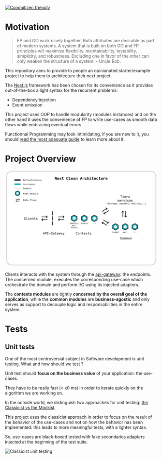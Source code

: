 [![Commitizen friendly](https://img.shields.io/badge/commitizen-friendly-brightgreen.svg)](http://commitizen.github.io/cz-cli/)

# Motivation

> FP and OO work nicely together. Both attributes are desirable as part of modern systems. A system that is built on both OO and FP principles will maximize flexibility, maintainability, testability, simplicity, and robustness. Excluding one in favor of the other can only weaken the structure of a system. - Uncle Bob.

This repository aims to provide to people an opinionated starter/example project to help them to architecture their next project.

The [Nest.js](https://nestjs.com/) framework has been chosen for its convenience as it provides out-of-the-box a light syntax for the recurrent problems:

- Dependency injection
- Event emission

This project uses OOP to handle modularity (modules instances) and on the other hand it uses the convenience of FP to write use-cases as smooth data flows while embracing eventual errors.

Functionnal Programming may look intimidating, if you are new to it, you should [read the most adequate guide](https://mostly-adequate.gitbook.io/mostly-adequate-guide/) to learn more about it.

# Project Overview

![Nest Clean Architecture](./docs/assets/nest-clean-architecture.png)

Clients interacts with the system through the [api-gateway](./api-gateway): the endpoints. The concerned module, executes the corresponding use-case which orchestrate the domain and perform I/O using its injected adapters.

The **contexts modules** are tightly **concerned by the overall goal of the application**, while the **common modules** are **business-agostic** and only serves as support to decouple logic and responsabilities in the entire system.

# Tests

## Unit tests

One of the most controversial subject in Software development is unit testing. What and how should we test ?

Unit test should **focus on the business value** of your application: the use-cases.

They have to be really fast (< x0 ms) in order to iterate quickly on the algorithm we are working on.

In the outside world, we distinguish two approaches for unit testing: [the Classicist vs the Mockist](https://martinfowler.com/articles/mocksArentStubs.html).

This project uses the classicist approach in order to focus on the result of the behavior of the use-cases and not on how the behavior has been implemented: this leads to more meaningful tests, with a lighter syntax.

So, use-cases are black-boxed tested with fake secondaries adapters injected at the beginning of the test suite.

![Classicist unit testing](./docs/assets/unit-test.png)
